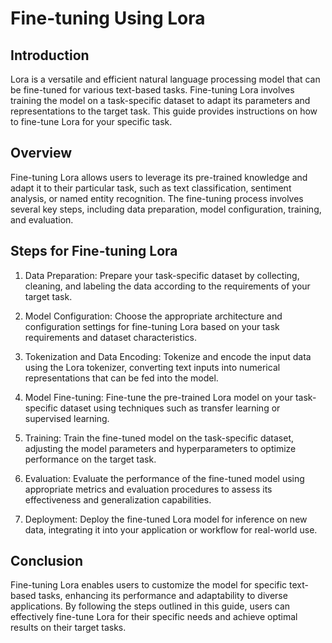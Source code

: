 # Fine-tuning Using Lora

## Introduction

Lora is a versatile and efficient natural language processing model that can be fine-tuned for various text-based tasks. Fine-tuning Lora involves training the model on a task-specific dataset to adapt its parameters and representations to the target task. This guide provides instructions on how to fine-tune Lora for your specific task.

## Overview

Fine-tuning Lora allows users to leverage its pre-trained knowledge and adapt it to their particular task, such as text classification, sentiment analysis, or named entity recognition. The fine-tuning process involves several key steps, including data preparation, model configuration, training, and evaluation.

## Steps for Fine-tuning Lora

1) Data Preparation: Prepare your task-specific dataset by collecting, cleaning, and labeling the data according to the requirements of your target task.

2) Model Configuration: Choose the appropriate architecture and configuration settings for fine-tuning Lora based on your task requirements and dataset characteristics.

3) Tokenization and Data Encoding: Tokenize and encode the input data using the Lora tokenizer, converting text inputs into numerical representations that can be fed into the model.

4) Model Fine-tuning: Fine-tune the pre-trained Lora model on your task-specific dataset using techniques such as transfer learning or supervised learning.

5) Training: Train the fine-tuned model on the task-specific dataset, adjusting the model parameters and hyperparameters to optimize performance on the target task.

6) Evaluation: Evaluate the performance of the fine-tuned model using appropriate metrics and evaluation procedures to assess its effectiveness and generalization capabilities.

7) Deployment: Deploy the fine-tuned Lora model for inference on new data, integrating it into your application or workflow for real-world use.

## Conclusion

Fine-tuning Lora enables users to customize the model for specific text-based tasks, enhancing its performance and adaptability to diverse applications. By following the steps outlined in this guide, users can effectively fine-tune Lora for their specific needs and achieve optimal results on their target tasks.

